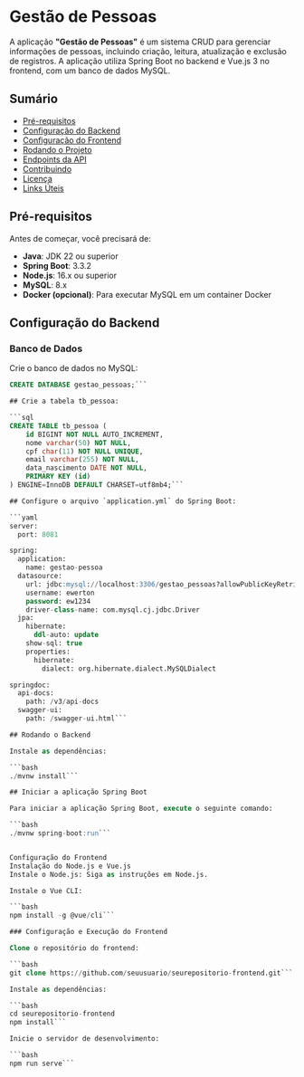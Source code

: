 # Gestão de Pessoas

A aplicação **"Gestão de Pessoas"** é um sistema CRUD para gerenciar informações de pessoas, incluindo criação, leitura, atualização e exclusão de registros. A aplicação utiliza Spring Boot no backend e Vue.js 3 no frontend, com um banco de dados MySQL.

## Sumário
- [Pré-requisitos](#pré-requisitos)
- [Configuração do Backend](#configuração-do-backend)
- [Configuração do Frontend](#configuração-do-frontend)
- [Rodando o Projeto](#rodando-o-projeto)
- [Endpoints da API](#endpoints-da-api)
- [Contribuindo](#contribuindo)
- [Licença](#licença)
- [Links Úteis](#links-úteis)

## Pré-requisitos

Antes de começar, você precisará de:
- **Java**: JDK 22 ou superior
- **Spring Boot**: 3.3.2
- **Node.js**: 16.x ou superior
- **MySQL**: 8.x
- **Docker (opcional)**: Para executar MySQL em um container Docker

## Configuração do Backend

### Banco de Dados

Crie o banco de dados no MySQL:

```sql
CREATE DATABASE gestao_pessoas;```

## Crie a tabela tb_pessoa:

```sql
CREATE TABLE tb_pessoa (
    id BIGINT NOT NULL AUTO_INCREMENT,
    nome varchar(50) NOT NULL,
    cpf char(11) NOT NULL UNIQUE,
    email varchar(255) NOT NULL,
    data_nascimento DATE NOT NULL,
    PRIMARY KEY (id)
) ENGINE=InnoDB DEFAULT CHARSET=utf8mb4;```

## Configure o arquivo `application.yml` do Spring Boot:

```yaml
server:
  port: 8081

spring:
  application:
    name: gestao-pessoa
  datasource:
    url: jdbc:mysql://localhost:3306/gestao_pessoas?allowPublicKeyRetrieval=true&useSSL=false
    username: ewerton
    password: ew1234
    driver-class-name: com.mysql.cj.jdbc.Driver
  jpa:
    hibernate:
      ddl-auto: update
    show-sql: true
    properties:
      hibernate:
        dialect: org.hibernate.dialect.MySQLDialect

springdoc:
  api-docs:
    path: /v3/api-docs
  swagger-ui:
    path: /swagger-ui.html```

## Rodando o Backend

Instale as dependências:

```bash
./mvnw install```

## Iniciar a aplicação Spring Boot

Para iniciar a aplicação Spring Boot, execute o seguinte comando:

```bash
./mvnw spring-boot:run```


Configuração do Frontend
Instalação do Node.js e Vue.js
Instale o Node.js: Siga as instruções em Node.js.

Instale o Vue CLI:

```bash
npm install -g @vue/cli```

### Configuração e Execução do Frontend

Clone o repositório do frontend:

```bash
git clone https://github.com/seuusuario/seurepositorio-frontend.git```

Instale as dependências:

```bash
cd seurepositorio-frontend
npm install```

Inicie o servidor de desenvolvimento:

```bash
npm run serve```



